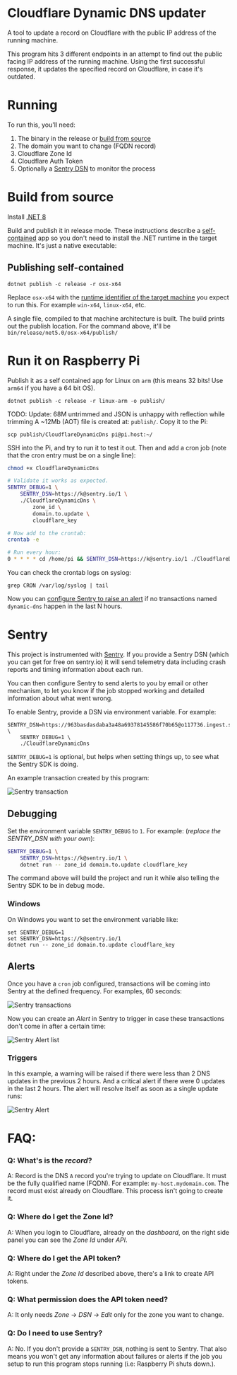 # Cloudflare Dynamic DNS updater

A tool to update a record on Cloudflare with the public IP address of the running machine.

This program hits 3 different endpoints in an attempt to find out the public facing IP address of the running machine. Using the first successful response, it updates the specified record on Cloudflare, in case it's outdated.

# Running

To run this, you'll need:

1. The binary in the release or [build from source](#Build-from-source)
2. The domain you want to change (FQDN record)
3. Cloudflare Zone Id
4. Cloudflare Auth Token
5. Optionally a [Sentry DSN](https://docs.sentry.io/product/sentry-basics/dsn-explainer/) to monitor the process

# Build from source

Install [.NET 8](http://dot.net/)

Build and publish it in release mode. These instructions describe a [self-contained](https://docs.microsoft.com/en-us/dotnet/core/deploying/#publish-self-contained) app so you don't need to install the .NET runtime in the target machine. It's just a native executable:

## Publishing self-contained

`dotnet publish -c release -r osx-x64`

Replace `osx-x64` with the [runtime identifier of the target machine](https://docs.microsoft.com/en-us/dotnet/core/rid-catalog#using-rids) you expect to run this. For example `win-x64`, `linux-x64`, etc.

A single file, compiled to that machine architecture is built.
The build prints out the publish location. For the command above, it'll be `bin/release/net5.0/osx-x64/publish/`

# Run it on Raspberry Pi

Publish it as a self contained app for Linux on `arm` (this means 32 bits! Use `arm64` if you have a 64 bit OS).

`dotnet publish -c release -r linux-arm -o publish/`

TODO: Update: 68M untrimmed and JSON is unhappy with reflection while trimming
A ~12Mb (AOT) file is created at: `publish/`. Copy it to the Pi:

`scp publish/CloudflareDynamicDns pi@pi.host:~/`

SSH into the Pi, and try to run it to test it out. Then and add a cron job (note that the cron entry must be on a single line):

```sh
chmod +x CloudflareDynamicDns

# Validate it works as expected.
SENTRY_DEBUG=1 \
    SENTRY_DSN=https://k@sentry.io/1 \
    ./CloudflareDynamicDns \
        zone_id \
        domain.to.update \
        cloudflare_key

# Now add to the crontab:
crontab -e

# Run every hour:
0 * * * * cd /home/pi && SENTRY_DSN=https://k@sentry.io/1 ./CloudflareDynamicDns zone_id domain.to.update cloudflare_key
```

You can check the crontab logs on syslog:

`grep CRON /var/log/syslog | tail`

Now you can [configure Sentry to raise an alert](https://docs.sentry.io/product/alerts-notifications/) if no transactions named `dynamic-dns` happen in the last N hours.

# Sentry

This project is instrumented with [Sentry](https://sentry.io). If you provide a Sentry DSN (which you can get for free on sentry.io) it will send telemetry data including crash reports and timing information about each run.

You can then configure Sentry to send alerts to you by email or other mechanism, to let you know if the job stopped working and detailed information about what went wrong.

To enable Sentry, provide a DSN via environment variable. For example:

```
SENTRY_DSN=https://963basdasdaba3a48a69378145586f70b65@o117736.ingest.sentry.io/5703176 \
    SENTRY_DEBUG=1 \
    ./CloudflareDynamicDns
```

`SENTRY_DEBUG=1` is optional, but helps when setting things up, to see what the Sentry SDK is doing.

An example transaction created by this program:

![Sentry transaction](.github/sentry-transaction-example.png)

## Debugging

Set the environment variable `SENTRY_DEBUG` to `1`. For example: (*replace the SENTRY_DSN with your own*):

```sh
SENTRY_DEBUG=1 \
    SENTRY_DSN=https://k@sentry.io/1 \
    dotnet run -- zone_id domain.to.update cloudflare_key
```

The command above will build the project and run it while also telling the Sentry SDK to be in debug mode.

### Windows

On Windows you want to set the environment variable like:

```batch
set SENTRY_DEBUG=1
set SENTRY_DSN=https://k@sentry.io/1
dotnet run -- zone_id domain.to.update cloudflare_key
```

## Alerts

Once you have a `cron` job configured, transactions will be coming into Sentry at the defined frequency. For examples, 60 seconds:

![Sentry transactions](.github/transaction-list.png)

Now you can create an _Alert_ in Sentry to trigger in case these transactions don't come in after a certain time:

![Sentry Alert list](.github/alert-list.png)

### Triggers

In this example, a warning will be raised if there were less than 2 DNS updates in the previous 2 hours. And a critical alert if there were 0 updates in the last 2 hours. The alert will resolve itself as soon as a single update runs:

![Sentry Alert](.github/alert.png)

# FAQ:

### Q: What's is the _record_?

A: Record is the DNS `A` record you're trying to update on Cloudflare. It must be the fully qualified name (FQDN). For example: `my-host.mydomain.com`.
The record must exist already on Cloudflare. This process isn't going to create it.

### Q: Where do I get the Zone Id?
A: When you login to Cloudflare, already on the _dashboard_, on the right side panel you can see the _Zone Id_ under _API_.

### Q: Where do I get the API token?
A: Right under the _Zone Id_ described above, there's a link to create API tokens.

### Q: What permission does the API token need?
A: It only needs _Zone_ -> _DSN_ -> _Edit_ only for the zone you want to change.

### Q: Do I need to use Sentry?
A: No. If you don't provide a `SENTRY_DSN`, nothing is sent to Sentry. That also means you won't get any information about failures or alerts if the job you setup to run this program stops running (i.e: Raspberry Pi shuts down.).
